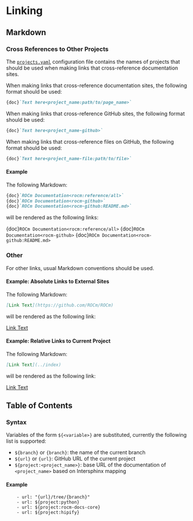 # Linking

## Markdown

### Cross References to Other Projects

The [`projects.yaml`](https://github.com/ROCm/rocm-docs-core/blob/develop/src/rocm_docs/data/projects.yaml)
configuration file contains the names of projects
that should be used when making links that cross-reference documentation sites.

When making links that cross-reference documentation sites, the following
format should be used:

```Markdown
{doc}`Text here<project_name:path/to/page_name>`
```

When making links that cross-reference GitHub sites, the following
format should be used:

```Markdown
{doc}`Text here<project_name-github>`
```

When making links that cross-reference files on GitHub, the following
format should be used:

```Markdown
{doc}`Text here<project_name-file:path/to/file>`
```

#### Example

The following Markdown:

```Markdown
{doc}`ROCm Documentation<rocm:reference/all>`
{doc}`ROCm Documentation<rocm-github>`
{doc}`ROCm Documentation<rocm-github:README.md>`
```

will be rendered as the following links:

{doc}`ROCm Documentation<rocm:reference/all>`
{doc}`ROCm Documentation<rocm-github>`
{doc}`ROCm Documentation<rocm-github:README.md>`

### Other

For other links, usual Markdown conventions should be used.

#### Example: Absolute Links to External Sites

The following Markdown:

```Markdown
[Link Text](https://github.com/ROCm/ROCm)
```

will be rendered as the following link:

[Link Text](https://github.com/ROCm/ROCm)

#### Example: Relative Links to Current Project

The following Markdown:

```Markdown
[Link Text](../index)
```

will be rendered as the following link:

[Link Text](../index)

## Table of Contents

### Syntax

Variables of the form `${<variable>}` are substituted, currently the following
list is supported:

- `${branch}` or `{branch}`: the name of the current branch
- `${url}` or `{url}`: GitHub URL of the current project
- `${project:<project_name>}`: base URL of the documentation of `<project_name>`
based on Intersphinx mapping

#### Example

```in
    - url: "{url}/tree/{branch}"
    - url: ${project:python}
    - url: ${project:rocm-docs-core}
    - url: ${project:hipify}
```
